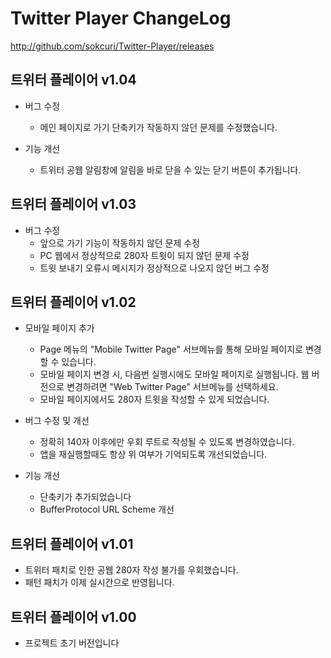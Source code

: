 # Twitter Player ChangeLog
http://github.com/sokcuri/Twitter-Player/releases

트위터 플레이어 v1.04
-----------------------------
* 버그 수정
  - 메인 페이지로 가기 단축키가 작동하지 않던 문제를 수정했습니다.

* 기능 개선
  - 트위터 공웹 알림창에 알림을 바로 닫을 수 있는 닫기 버튼이 추가됩니다.


트위터 플레이어 v1.03
-----------------------------
* 버그 수정
  - 앞으로 가기 기능이 작동하지 않던 문제 수정
  - PC 웹에서 정상적으로 280자 트윗이 되지 않던 문제 수정
  - 트윗 보내기 오류시 메시지가 정상적으로 나오지 않던 버그 수정


트위터 플레이어 v1.02
-----------------------------
* 모바일 페이지 추가
  - Page 메뉴의 "Mobile Twitter Page" 서브메뉴를 통해 모바일 페이지로 변경할 수 있습니다.
  - 모바일 페이지 변경 시, 다음번 실행시에도 모바일 페이지로 실행됩니다. 웹 버전으로 변경하려면 "Web Twitter Page" 서브메뉴를 선택하세요.
  - 모바일 페이지에서도 280자 트윗을 작성할 수 있게 되었습니다.

* 버그 수정 및 개선
  - 정확히 140자 이후에만 우회 루트로 작성될 수 있도록 변경하였습니다.
  - 앱을 재실행할때도 항상 위 여부가 기억되도록 개선되었습니다.

* 기능 개선
  - 단축키가 추가되었습니다
  - BufferProtocol URL Scheme 개선


트위터 플레이어 v1.01
-----------------------------
- 트위터 패치로 인한 공웹 280자 작성 불가를 우회했습니다.
- 패턴 패치가 이제 실시간으로 반영됩니다.


트위터 플레이어 v1.00
-----------------------------
- 프로젝트 초기 버전입니다